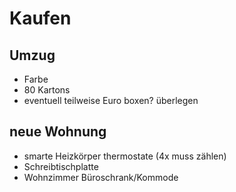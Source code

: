 # Kaufen

## Umzug

- Farbe
- 80 Kartons
- eventuell teilweise Euro boxen? überlegen

## neue Wohnung

- smarte Heizkörper thermostate (4x muss zählen)
- Schreibtischplatte
- Wohnzimmer Büroschrank/Kommode

